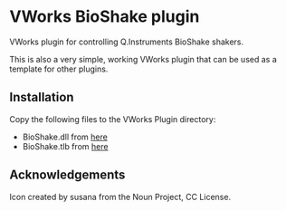 VWorks BioShake plugin
===================

VWorks plugin for controlling Q.Instruments BioShake shakers.

This is also a very simple, working VWorks plugin that can be used as a template for other plugins.

Installation
------------
Copy the following files to the VWorks Plugin directory:

* BioShake.dll from [here](https://github.com/nolanlab/VWorks-Bioshake/tree/master/Bioshake/bin/Release)
* BioShake.tlb  from [here](https://github.com/nolanlab/VWorks-Bioshake/tree/master/Bioshake/bin/Release)

Acknowledgements
--------------
Icon created by susana from the Noun Project, CC License.
